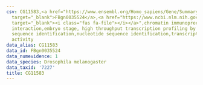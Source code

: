 ```yaml
---
csv: CG11583,<a href="https://www.ensembl.org/Homo_sapiens/Gene/Summary?db=core;g=FBgn0035524"
  target="_blank">FBgn0035524</a>,<a href="https://www.ncbi.nlm.nih.gov/pubmed/15998452"
  target="_blank"><i class="fas fa-file"></i></a>",chromatin immunoprecipitation assay,direct
  interaction,embryo stage, high throughput transcription profiling by microarray,nucleotide
  sequence identification,nucleotide sequence identification,transcriptional regulation,up-regulates
  activity
data_alias: CG11583
data_id: FBgn0035524
data_numevidence: 1
data_species: Drosophila melanogaster
data_taxid: '7227'
title: CG11583
---
```

